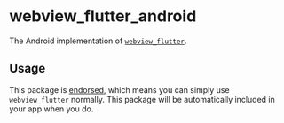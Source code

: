 # webview\_flutter\_android

The Android implementation of [`webview_flutter`][1].

## Usage

This package is [endorsed][2], which means you can simply use `webview_flutter`
normally. This package will be automatically included in your app when you do.

[1]: https://pub.dev/packages/webview_flutter
[2]: https://flutter.dev/docs/development/packages-and-plugins/developing-packages#endorsed-federated-plugin
